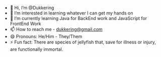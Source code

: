 - 👋 Hi, I’m @Dukkering
- 👀 I’m interested in learning whatever I can get my hands on
- 🌱 I’m currently learning Java for BackEnd work and JavaScript for FrontEnd Work
- 📫 How to reach me - dukkering@gmail.com
- 😄 Pronouns: He/Him - They/Them
- ⚡ Fun fact: There are species of jellyfish that, save for illness or injury, are functionally immortal.

<!---
Dukkering/Dukkering is a ✨ special ✨ repository because its `README.md` (this file) appears on your GitHub profile.
You can click the Preview link to take a look at your changes.
--->
